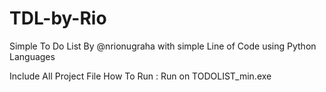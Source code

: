 # TDL-by-Rio
Simple To Do List By @nrionugraha with simple Line of Code using Python Languages

Include All Project File
How To Run :
Run on TODOLIST_min.exe
